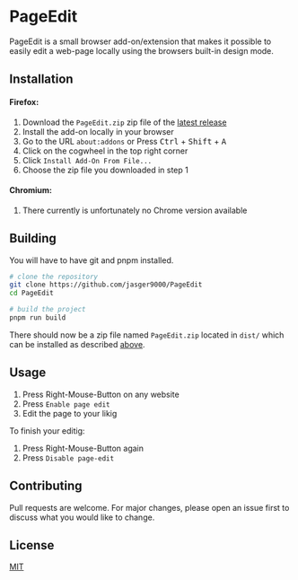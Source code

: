 # PageEdit

PageEdit is a small browser add-on/extension that makes it possible to easily edit a web-page locally using the browsers built-in design mode.

## Installation
  #### Firefox:
  1. Download the `PageEdit.zip` zip file of the [latest release](https://github.com/jasger9000/PageEdit/releases/latest)
  2. Install the add-on locally in your browser
  3. Go to the URL `about:addons` or Press <kbd>Ctrl</kbd> + <kbd>Shift</kbd> + <kbd>A</kbd>
  4. Click on the cogwheel in the top right corner
  5. Click `Install Add-On From File...`
  6. Choose the zip file you downloaded in step 1     
  
  #### Chromium:
  1. There currently is unfortunately no Chrome version available</br>

## Building

You will have to have git and pnpm installed.

```bash
# clone the repository
git clone https://github.com/jasger9000/PageEdit
cd PageEdit

# build the project
pnpm run build
```

There should now be a zip file named `PageEdit.zip` located in `dist/` which can be installed as described [above](#installation).

## Usage

1. Press Right-Mouse-Button on any website
2. Press `Enable page edit`
3. Edit the page to your likig

To finish your editig:
1. Press Right-Mouse-Button again
2. Press `Disable page-edit`

## Contributing

Pull requests are welcome. For major changes, please open an issue first
to discuss what you would like to change.

## License

[MIT](https://choosealicense.com/licenses/mit/)
